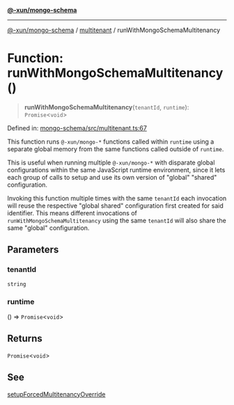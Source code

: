 [**@-xun/mongo-schema**](../../README.md)

***

[@-xun/mongo-schema](../../README.md) / [multitenant](../README.md) / runWithMongoSchemaMultitenancy

# Function: runWithMongoSchemaMultitenancy()

> **runWithMongoSchemaMultitenancy**(`tenantId`, `runtime`): `Promise`\<`void`\>

Defined in: [mongo-schema/src/multitenant.ts:67](https://github.com/Xunnamius/mongo-utils/blob/e3ec31e0a6fc665c34c6cfcada5f75d068e58b2c/packages/mongo-schema/src/multitenant.ts#L67)

This function runs `@-xun/mongo-*` functions called within `runtime` using a
separate global memory from the same functions called outside of `runtime`.

This is useful when running multiple `@-xun/mongo-*` with disparate global
configurations within the same JavaScript runtime environment, since it lets
each group of calls to setup and use its own version of "global" "shared"
configuration.

Invoking this function multiple times with the same `tenantId` each
invocation will reuse the respective "global shared" configuration first
created for said identifier. This means different invocations of
`runWithMongoSchemaMultitenancy` using the same `tenantId` will also share
the same "global" configuration.

## Parameters

### tenantId

`string`

### runtime

() => `Promise`\<`void`\>

## Returns

`Promise`\<`void`\>

## See

[setupForcedMultitenancyOverride](setupForcedMultitenancyOverride.md)
